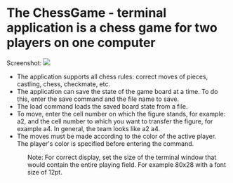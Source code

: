 <h1>The ChessGame - terminal application is a chess game for two players on one computer </h1>
Screenshot:
<img src="https://sun1-94.userapi.com/MzUJd08cKdklXvSNoWT_c_e97hdSQOVAE6MThQ/Pt97As0Gj1w.jpg"/>
<ul>
<li>The application supports all chess rules: correct moves of pieces, castling, chess, checkmate, etc.</li>
<li>The application can save the state of the game board at a time. To do this, enter the save command and the file name to save.</li>
<li>The load command loads the saved board state from a file.</li>
<li>To move, enter the cell number on which the figure stands, for example: a2, and the cell number to which you want to transfer the figure, for example a4. In general, the team looks like a2 a4.</li>
<li>The moves must be made according to the color of the active player. The player's color is specified before entering the command.</li>
<ul>
Note:
For correct display, set the size of the terminal window that would contain the entire playing field. For example 80x28 with a font size of 12pt.
